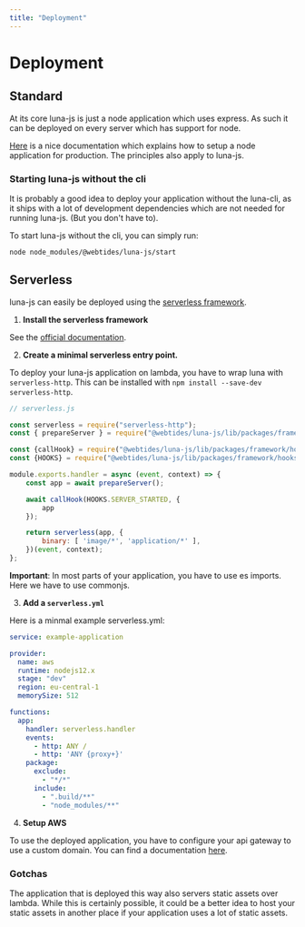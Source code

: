 ```yaml
---
title: "Deployment"
---
```


# Deployment

## Standard

At its core luna-js is just a node application which uses express. As such
it can be deployed on every server which has support for node.

[Here](https://www.digitalocean.com/community/tutorials/how-to-set-up-a-node-js-application-for-production-on-ubuntu-16-04) is
a nice documentation which explains how to setup a node application for production. The principles
also apply to luna-js.

### Starting luna-js without the cli

It is probably a good idea to deploy your application without the luna-cli, as it ships with
a lot of development dependencies which are not needed for running luna-js. (But you don't have to).

To start luna-js without the cli, you can simply run:

`node node_modules/@webtides/luna-js/start`


## Serverless

luna-js can easily be deployed using the [serverless framework](https://www.serverless.com/).

1. **Install the serverless framework**

See the [official documentation](https://www.serverless.com/framework/docs/).


2. **Create a minimal serverless entry point.**

To deploy your luna-js application on lambda, you have to wrap luna with
`serverless-http`. This can be installed with `npm install --save-dev serverless-http`.

```js
// serverless.js

const serverless = require("serverless-http");
const { prepareServer } = require("@webtides/luna-js/lib/packages/framework");

const {callHook} = require("@webtides/luna-js/lib/packages/framework/hooks");
const {HOOKS} = require("@webtides/luna-js/lib/packages/framework/hooks/definitions");

module.exports.handler = async (event, context) => {
    const app = await prepareServer();

    await callHook(HOOKS.SERVER_STARTED, {
        app
    });

    return serverless(app, {
        binary: [ 'image/*', 'application/*' ],
    })(event, context);
};


```

**Important**: In most parts of your application, you have to use es imports. Here we have to
use commonjs.

3. **Add a `serverless.yml`**

Here is a minmal example serverless.yml:
```yml
service: example-application

provider:
  name: aws
  runtime: nodejs12.x
  stage: "dev"
  region: eu-central-1
  memorySize: 512

functions:
  app:
    handler: serverless.handler
    events:
      - http: ANY /
      - http: 'ANY {proxy+}'
    package:
      exclude:
        - "*/*"
      include:
        - ".build/**"
        - "node_modules/**"
```

4. **Setup AWS**

To use the deployed application, you have to configure your api gateway to use
a custom domain. You can find a documentation [here](https://docs.aws.amazon.com/apigateway/latest/developerguide/how-to-custom-domains.html).

### Gotchas

The application that is deployed this way also servers static assets over lambda. While
this is certainly possible, it could be a better idea to host your static assets in another place if
your application uses a lot of static assets.
